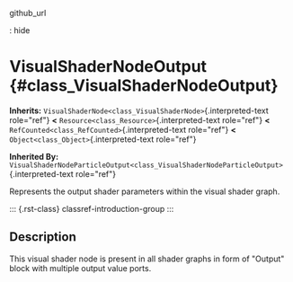 github_url

:   hide

# VisualShaderNodeOutput {#class_VisualShaderNodeOutput}

**Inherits:**
`VisualShaderNode<class_VisualShaderNode>`{.interpreted-text role="ref"}
**\<** `Resource<class_Resource>`{.interpreted-text role="ref"} **\<**
`RefCounted<class_RefCounted>`{.interpreted-text role="ref"} **\<**
`Object<class_Object>`{.interpreted-text role="ref"}

**Inherited By:**
`VisualShaderNodeParticleOutput<class_VisualShaderNodeParticleOutput>`{.interpreted-text
role="ref"}

Represents the output shader parameters within the visual shader graph.

::: {.rst-class}
classref-introduction-group
:::

## Description

This visual shader node is present in all shader graphs in form of
\"Output\" block with multiple output value ports.
